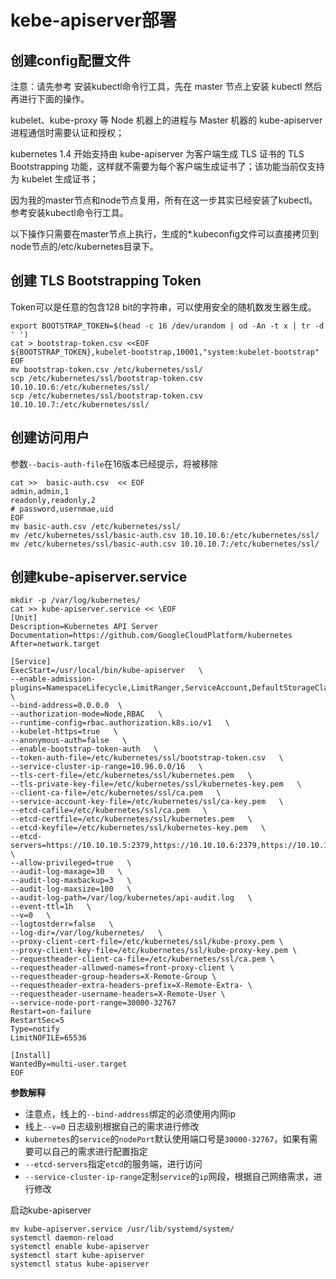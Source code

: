 # kebe-apiserver部署

## 创建config配置文件

注意：请先参考 安装kubectl命令行工具，先在 master 节点上安装 kubectl 然后再进行下面的操作。

kubelet、kube-proxy 等 Node 机器上的进程与 Master 机器的 kube-apiserver 进程通信时需要认证和授权；

kubernetes 1.4 开始支持由 kube-apiserver 为客户端生成 TLS 证书的 TLS Bootstrapping 功能，这样就不需要为每个客户端生成证书了；该功能当前仅支持为 kubelet 生成证书；

因为我的master节点和node节点复用，所有在这一步其实已经安装了kubectl。参考安装kubectl命令行工具。

以下操作只需要在master节点上执行，生成的*.kubeconfig文件可以直接拷贝到node节点的/etc/kubernetes目录下。

## 创建 TLS Bootstrapping Token
Token可以是任意的包含128 bit的字符串，可以使用安全的随机数发生器生成。

```shell
export BOOTSTRAP_TOKEN=$(head -c 16 /dev/urandom | od -An -t x | tr -d ' ')
cat > bootstrap-token.csv <<EOF
${BOOTSTRAP_TOKEN},kubelet-bootstrap,10001,"system:kubelet-bootstrap"
EOF
mv bootstrap-token.csv /etc/kubernetes/ssl/
scp /etc/kubernetes/ssl/bootstrap-token.csv 10.10.10.6:/etc/kubernetes/ssl/
scp /etc/kubernetes/ssl/bootstrap-token.csv 10.10.10.7:/etc/kubernetes/ssl/
```

## 创建访问用户
参数`--bacis-auth-file`在16版本已经提示，将被移除
```shell
cat >>  basic-auth.csv  << EOF
admin,admin,1
readonly,readonly,2
# password,usernmae,uid
EOF
mv basic-auth.csv /etc/kubernetes/ssl/
mv /etc/kubernetes/ssl/basic-auth.csv 10.10.10.6:/etc/kubernetes/ssl/
mv /etc/kubernetes/ssl/basic-auth.csv 10.10.10.7:/etc/kubernetes/ssl/
```

## 创建kube-apiserver.service

```shell
mkdir -p /var/log/kubernetes/
cat >> kube-apiserver.service << \EOF
[Unit]
Description=Kubernetes API Server
Documentation=https://github.com/GoogleCloudPlatform/kubernetes
After=network.target

[Service]
ExecStart=/usr/local/bin/kube-apiserver   \
--enable-admission-plugins=NamespaceLifecycle,LimitRanger,ServiceAccount,DefaultStorageClass,ResourceQuota,NodeRestriction   \
--bind-address=0.0.0.0  \
--authorization-mode=Node,RBAC   \
--runtime-config=rbac.authorization.k8s.io/v1   \
--kubelet-https=true   \
--anonymous-auth=false   \
--enable-bootstrap-token-auth   \
--token-auth-file=/etc/kubernetes/ssl/bootstrap-token.csv   \
--service-cluster-ip-range=10.96.0.0/16   \
--tls-cert-file=/etc/kubernetes/ssl/kubernetes.pem   \
--tls-private-key-file=/etc/kubernetes/ssl/kubernetes-key.pem   \
--client-ca-file=/etc/kubernetes/ssl/ca.pem   \
--service-account-key-file=/etc/kubernetes/ssl/ca-key.pem   \
--etcd-cafile=/etc/kubernetes/ssl/ca.pem   \
--etcd-certfile=/etc/kubernetes/ssl/kubernetes.pem   \
--etcd-keyfile=/etc/kubernetes/ssl/kubernetes-key.pem   \
--etcd-servers=https://10.10.10.5:2379,https://10.10.10.6:2379,https://10.10.10.7:2379  \
--allow-privileged=true   \
--audit-log-maxage=30   \
--audit-log-maxbackup=3   \
--audit-log-maxsize=100   \
--audit-log-path=/var/log/kubernetes/api-audit.log   \
--event-ttl=1h   \
--v=0   \
--logtostderr=false   \
--log-dir=/var/log/kubernetes/   \
--proxy-client-cert-file=/etc/kubernetes/ssl/kube-proxy.pem \
--proxy-client-key-file=/etc/kubernetes/ssl/kube-proxy-key.pem \
--requestheader-client-ca-file=/etc/kubernetes/ssl/ca.pem \
--requestheader-allowed-names=front-proxy-client \
--requestheader-group-headers=X-Remote-Group \
--requestheader-extra-headers-prefix=X-Remote-Extra- \
--requestheader-username-headers=X-Remote-User \
--service-node-port-range=30000-32767
Restart=on-failure
RestartSec=5
Type=notify
LimitNOFILE=65536

[Install]
WantedBy=multi-user.target
EOF
```
**参数解释**  
- 注意点，线上的`--bind-address`绑定的必须使用内网ip  
- 线上`--v=0` 日志级别根据自己的需求进行修改  
- `kubernetes`的`service`的`nodePort`默认使用端口号是`30000-32767`，如果有需要可以自己的需求进行配置指定  
- `--etcd-servers`指定`etcd`的服务端，进行访问  
- `--service-cluster-ip-range`定制`service`的`ip`网段，根据自己网络需求，进行修改  


启动kube-apiserver
```shell
mv kube-apiserver.service /usr/lib/systemd/system/
systemctl daemon-reload
systemctl enable kube-apiserver
systemctl start kube-apiserver
systemctl status kube-apiserver
```
